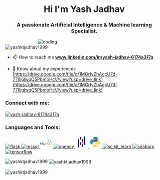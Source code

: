 <h1 align="center">Hi I'm Yash Jadhav</h1>
<h3 align="center">A passionate Artificial Intelligence & Machine learning Specialist.</h3>

<img align="right" alt="coding" width="400" src="https://media1.giphy.com/media/qgQUggAC3Pfv687qPC/giphy.gif">

<p align="left"> <img src="https://komarev.com/ghpvc/?username=yashktjadhav1999&label=Profile%20views&color=0e75b6&style=flat" alt="yashktjadhav1999" /> </p>

- 📫 How to reach me **www.linkedin.com/in/yash-jadhav-6174a317a**

- 📄 Know about my experiences [https://drive.google.com/file/d/1MGrIyZhAgcU7d-77IIjglwqQ5PbmbHcV/view?usp=drive_link](https://drive.google.com/file/d/1MGrIyZhAgcU7d-77IIjglwqQ5PbmbHcV/view?usp=drive_link)

<h3 align="left">Connect with me:</h3>
<p align="left">
<a href="https://linkedin.com/in/yash-jadhav-6174a317a" target="blank"><img align="center" src="https://raw.githubusercontent.com/rahuldkjain/github-profile-readme-generator/master/src/images/icons/Social/linked-in-alt.svg" alt="yash-jadhav-6174a317a" height="30" width="40" /></a>
</p>

<h3 align="left">Languages and Tools:</h3>
<p align="left"> <a href="https://flask.palletsprojects.com/" target="_blank" rel="noreferrer"> <img src="https://www.vectorlogo.zone/logos/pocoo_flask/pocoo_flask-icon.svg" alt="flask" width="40" height="40"/> </a> <a href="https://www.microsoft.com/en-us/sql-server" target="_blank" rel="noreferrer"> <img src="https://www.svgrepo.com/show/303229/microsoft-sql-server-logo.svg" alt="mssql" width="40" height="40"/> </a> <a href="https://www.mysql.com/" target="_blank" rel="noreferrer"> <img src="https://raw.githubusercontent.com/devicons/devicon/master/icons/mysql/mysql-original-wordmark.svg" alt="mysql" width="40" height="40"/> </a> <a href="https://opencv.org/" target="_blank" rel="noreferrer"> <img src="https://www.vectorlogo.zone/logos/opencv/opencv-icon.svg" alt="opencv" width="40" height="40"/> </a> <a href="https://pandas.pydata.org/" target="_blank" rel="noreferrer"> <img src="https://raw.githubusercontent.com/devicons/devicon/2ae2a900d2f041da66e950e4d48052658d850630/icons/pandas/pandas-original.svg" alt="pandas" width="40" height="40"/> </a> <a href="https://www.python.org" target="_blank" rel="noreferrer"> <img src="https://raw.githubusercontent.com/devicons/devicon/master/icons/python/python-original.svg" alt="python" width="40" height="40"/> </a> <a href="https://scikit-learn.org/" target="_blank" rel="noreferrer"> <img src="https://upload.wikimedia.org/wikipedia/commons/0/05/Scikit_learn_logo_small.svg" alt="scikit_learn" width="40" height="40"/> </a> <a href="https://seaborn.pydata.org/" target="_blank" rel="noreferrer"> <img src="https://seaborn.pydata.org/_images/logo-mark-lightbg.svg" alt="seaborn" width="40" height="40"/> </a> <a href="https://www.tensorflow.org" target="_blank" rel="noreferrer"> <img src="https://www.vectorlogo.zone/logos/tensorflow/tensorflow-icon.svg" alt="tensorflow" width="40" height="40"/> </a> </p>

<p><img align="left" src="https://github-readme-stats.vercel.app/api/top-langs?username=yashktjadhav1999&show_icons=true&locale=en&layout=compact" alt="yashktjadhav1999" /></p>

<p>&nbsp;<img align="center" src="https://github-readme-stats.vercel.app/api?username=yashktjadhav1999&show_icons=true&locale=en" alt="yashktjadhav1999" /></p>

<p><img align="center" src="https://github-readme-streak-stats.herokuapp.com/?user=yashktjadhav1999&" alt="yashktjadhav1999" /></p>
